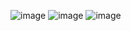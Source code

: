 ![image](https://github.com/Ayanabha1/6-Companies-30-Days-Challenge/assets/63809278/94c995d0-6e2e-4909-9dcf-af4476b60b24)
![image](https://github.com/Ayanabha1/6-Companies-30-Days-Challenge/assets/63809278/ccdfc106-59e8-40ae-b4c3-ccd9f97657ec)
![image](https://github.com/Ayanabha1/6-Companies-30-Days-Challenge/assets/63809278/726a76cb-ab14-4faf-94e6-6558bcb6bd7c)
